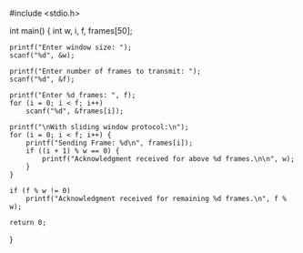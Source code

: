 #include <stdio.h>

int main() {
    int w, i, f, frames[50];

    printf("Enter window size: ");
    scanf("%d", &w);

    printf("Enter number of frames to transmit: ");
    scanf("%d", &f);

    printf("Enter %d frames: ", f);
    for (i = 0; i < f; i++)
        scanf("%d", &frames[i]);

    printf("\nWith sliding window protocol:\n");
    for (i = 0; i < f; i++) {
        printf("Sending Frame: %d\n", frames[i]);
        if ((i + 1) % w == 0) {
            printf("Acknowledgment received for above %d frames.\n\n", w);
        }
    }

    if (f % w != 0)
        printf("Acknowledgment received for remaining %d frames.\n", f % w);

    return 0;
}
